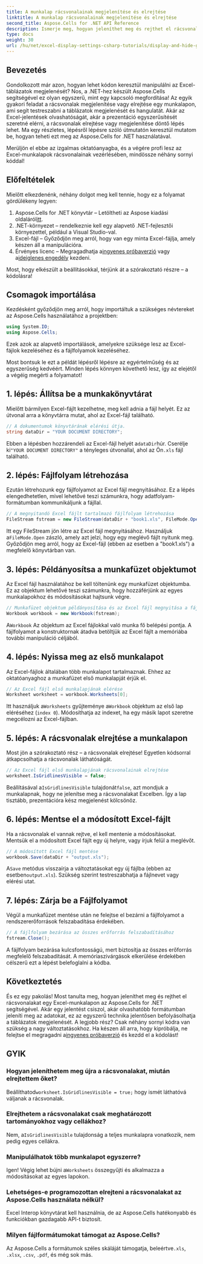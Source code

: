 ```yaml
---
title: A munkalap rácsvonalainak megjelenítése és elrejtése
linktitle: A munkalap rácsvonalainak megjelenítése és elrejtése
second_title: Aspose.Cells for .NET API Reference
description: Ismerje meg, hogyan jeleníthet meg és rejthet el rácsvonalakat Excel-munkalapokon az Aspose.Cells for .NET használatával. Lépésről lépésre bemutató oktatóprogram kódpéldákkal és magyarázatokkal.
type: docs
weight: 30
url: /hu/net/excel-display-settings-csharp-tutorials/display-and-hide-gridlines-of-worksheet/
---
```

## Bevezetés

Gondolkozott már azon, hogyan lehet kódon keresztül manipulálni az Excel-táblázatok megjelenését? Nos, a .NET-hez készült Aspose.Cells segítségével ez olyan egyszerű, mint egy kapcsoló megfordítása! Az egyik gyakori feladat a rácsvonalak megjelenítése vagy elrejtése egy munkalapon, ami segít testreszabni a táblázatok megjelenését és hangulatát. Akár az Excel-jelentések olvashatóságát, akár a prezentáció egyszerűsítését szeretné elérni, a rácsvonalak elrejtése vagy megjelenítése döntő lépés lehet. Ma egy részletes, lépésről lépésre szóló útmutatón keresztül mutatom be, hogyan teheti ezt meg az Aspose.Cells for .NET használatával.

Merüljön el ebbe az izgalmas oktatóanyagba, és a végére profi lesz az Excel-munkalapok rácsvonalainak vezérlésében, mindössze néhány sornyi kóddal!

## Előfeltételek

Mielőtt elkezdenénk, néhány dolgot meg kell tennie, hogy ez a folyamat gördülékeny legyen:

1.  Aspose.Cells for .NET könyvtár – Letöltheti az Aspose kiadási oldaláról[itt](https://releases.aspose.com/cells/net/).
2. .NET-környezet – rendelkeznie kell egy alapvető .NET-fejlesztői környezettel, például a Visual Studio-val.
3. Excel-fájl – Győződjön meg arról, hogy van egy minta Excel-fájlja, amely készen áll a manipulációra.
4.  Érvényes licenc – Megragadhatja a[ingyenes próbaverzió](https://releases.aspose.com/) vagy a[ideiglenes engedély](https://purchase.aspose.com/temporary-license/) kezdeni.

Most, hogy elkészült a beállításokkal, térjünk át a szórakoztató részre – a kódolásra!

## Csomagok importálása

Kezdésként győződjön meg arról, hogy importáltuk a szükséges névtereket az Aspose.Cells használatához a projektben:

```csharp
using System.IO;
using Aspose.Cells;
```

Ezek azok az alapvető importálások, amelyekre szüksége lesz az Excel-fájlok kezeléséhez és a fájlfolyamok kezeléséhez.

Most bontsuk le ezt a példát lépésről lépésre az egyértelműség és az egyszerűség kedvéért. Minden lépés könnyen követhető lesz, így az elejétől a végéig megérti a folyamatot!

## 1. lépés: Állítsa be a munkakönyvtárat

Mielőtt bármilyen Excel-fájlt kezelhetne, meg kell adnia a fájl helyét. Ez az útvonal arra a könyvtárra mutat, ahol az Excel-fájl található.

```csharp
// A dokumentumok könyvtárának elérési útja.
string dataDir = "YOUR DOCUMENT DIRECTORY";
```

 Ebben a lépésben hozzárendeli az Excel-fájl helyét a`dataDir`húr. Cserélje ki`"YOUR DOCUMENT DIRECTORY"` a tényleges útvonallal, ahol az Ön`.xls` fájl található.

## 2. lépés: Fájlfolyam létrehozása

Ezután létrehozunk egy fájlfolyamot az Excel fájl megnyitásához. Ez a lépés elengedhetetlen, mivel lehetővé teszi számunkra, hogy adatfolyam-formátumban kommunikáljunk a fájllal.

```csharp
// A megnyitandó Excel fájlt tartalmazó fájlfolyam létrehozása
FileStream fstream = new FileStream(dataDir + "book1.xls", FileMode.Open);
```

 Itt egy FileStream jön létre az Excel fájl megnyitásához. Használjuk a`FileMode.Open` zászló, amely azt jelzi, hogy egy meglévő fájlt nyitunk meg. Győződjön meg arról, hogy az Excel-fájl (ebben az esetben a "book1.xls") a megfelelő könyvtárban van.

## 3. lépés: Példányosítsa a munkafüzet objektumot

Az Excel fájl használatához be kell töltenünk egy munkafüzet objektumba. Ez az objektum lehetővé teszi számunkra, hogy hozzáférjünk az egyes munkalapokhoz és módosításokat hajtsunk végre.

```csharp
// Munkafüzet objektum példányosítása és az Excel fájl megnyitása a fájlfolyamon keresztül
Workbook workbook = new Workbook(fstream);
```

 A`Workbook` Az objektum az Excel fájlokkal való munka fő belépési pontja. A fájlfolyamot a konstruktornak átadva betöltjük az Excel fájlt a memóriába további manipuláció céljából.

## 4. lépés: Nyissa meg az első munkalapot

Az Excel-fájlok általában több munkalapot tartalmaznak. Ehhez az oktatóanyaghoz a munkafüzet első munkalapját érjük el.

```csharp
// Az Excel fájl első munkalapjának elérése
Worksheet worksheet = workbook.Worksheets[0];
```

 Itt használjuk a`Worksheets` gyűjteménye a`Workbook` objektum az első lap eléréséhez (`index 0`). Módosíthatja az indexet, ha egy másik lapot szeretne megcélozni az Excel-fájlban.

## 5. lépés: A rácsvonalak elrejtése a munkalapon

Most jön a szórakoztató rész – a rácsvonalak elrejtése! Egyetlen kódsorral átkapcsolhatja a rácsvonalak láthatóságát.

```csharp
// Az Excel fájl első munkalapjának rácsvonalainak elrejtése
worksheet.IsGridlinesVisible = false;
```

 Beállításával a`IsGridlinesVisible` tulajdonát`false`, azt mondjuk a munkalapnak, hogy ne jelenítse meg a rácsvonalakat Excelben. Így a lap tisztább, prezentációra kész megjelenést kölcsönöz.

## 6. lépés: Mentse el a módosított Excel-fájlt

Ha a rácsvonalak el vannak rejtve, el kell mentenie a módosításokat. Mentsük el a módosított Excel fájlt egy új helyre, vagy írjuk felül a meglévőt.

```csharp
// A módosított Excel fájl mentése
workbook.Save(dataDir + "output.xls");
```

 A`Save` metódus visszaírja a változtatásokat egy új fájlba (ebben az esetben`output.xls`). Szükség szerint testreszabhatja a fájlnevet vagy elérési utat.

## 7. lépés: Zárja be a Fájlfolyamot

Végül a munkafüzet mentése után ne felejtse el bezárni a fájlfolyamot a rendszererőforrások felszabadítása érdekében.

```csharp
// A fájlfolyam bezárása az összes erőforrás felszabadításához
fstream.Close();
```

A fájlfolyam bezárása kulcsfontosságú, mert biztosítja az összes erőforrás megfelelő felszabadítását. A memóriaszivárgások elkerülése érdekében célszerű ezt a lépést belefoglalni a kódba.

## Következtetés

 És ez egy pakolás! Most tanulta meg, hogyan jeleníthet meg és rejthet el rácsvonalakat egy Excel-munkalapon az Aspose.Cells for .NET segítségével. Akár egy jelentést csiszol, akár olvashatóbb formátumban jeleníti meg az adatokat, ez az egyszerű technika jelentősen befolyásolhatja a táblázatok megjelenését. A legjobb rész? Csak néhány sornyi kódra van szükség a nagy változtatásokhoz. Ha készen áll arra, hogy kipróbálja, ne felejtse el megragadni a[ingyenes próbaverzió](https://releases.aspose.com/) és kezdd el a kódolást!

## GYIK

### Hogyan jeleníthetem meg újra a rácsvonalakat, miután elrejtettem őket?  
 Beállíthatod`worksheet.IsGridlinesVisible = true;` hogy ismét láthatóvá váljanak a rácsvonalak.

### Elrejthetem a rácsvonalakat csak meghatározott tartományokhoz vagy cellákhoz?  
 Nem, a`IsGridlinesVisible` tulajdonság a teljes munkalapra vonatkozik, nem pedig egyes cellákra.

### Manipulálhatok több munkalapot egyszerre?  
 Igen! Végig lehet bújni a`Worksheets` összegyűjti és alkalmazza a módosításokat az egyes lapokon.

### Lehetséges-e programozottan elrejteni a rácsvonalakat az Aspose.Cells használata nélkül?  
Excel Interop könyvtárat kell használnia, de az Aspose.Cells hatékonyabb és funkciókban gazdagabb API-t biztosít.

### Milyen fájlformátumokat támogat az Aspose.Cells?  
 Az Aspose.Cells a formátumok széles skáláját támogatja, beleértve`.xls`, `.xlsx`, `.csv`, `.pdf`, és még sok más.